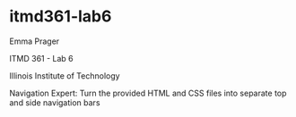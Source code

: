 # itmd361-lab6

Emma Prager

ITMD 361 - Lab 6

Illinois Institute of Technology

Navigation Expert: Turn the provided HTML and CSS files into separate top and side navigation bars